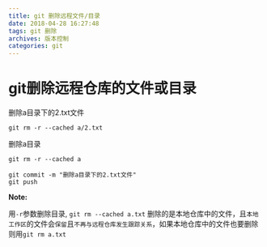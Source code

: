 ```yaml
---
title: git 删除远程文件/目录
date: 2018-04-28 16:27:48
tags: git 删除
archives: 版本控制
categories: git
---
```

# git删除远程仓库的文件或目录
删除a目录下的2.txt文件   
````
git rm -r --cached a/2.txt
````

删除a目录
    
    git rm -r --cached a
    
    git commit -m "删除a目录下的2.txt文件" 
    git push


**Note:**

用`-r`参数删除目录, `git rm --cached a.txt` 删除的是本地仓库中的文件，且`本地工作区`的文件会`保留`且`不再与远程仓库发生跟踪关系`，如果本地仓库中的文件也要删除则用`git rm a.txt`